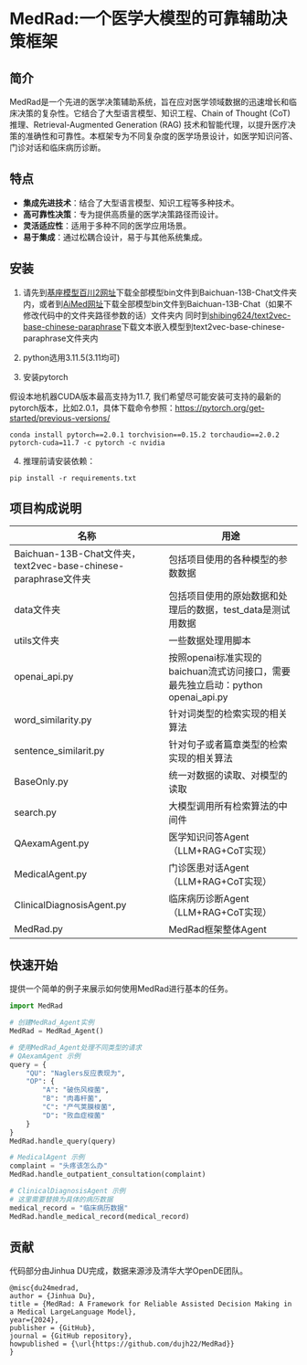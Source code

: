 # MedRad:一个医学大模型的可靠辅助决策框架

## 简介

MedRad是一个先进的医学决策辅助系统，旨在应对医学领域数据的迅速增长和临床决策的复杂性。它结合了大型语言模型、知识工程、Chain of Thought (CoT) 推理、Retrieval-Augmented Generation (RAG) 技术和智能代理，以提升医疗决策的准确性和可靠性。本框架专为不同复杂度的医学场景设计，如医学知识问答、门诊对话和临床病历诊断。

## 特点

- **集成先进技术**：结合了大型语言模型、知识工程等多种技术。
- **高可靠性决策**：专为提供高质量的医学决策路径而设计。
- **灵活适应性**：适用于多种不同的医学应用场景。
- **易于集成**：通过松耦合设计，易于与其他系统集成。

## 安装

1. 请先到[基座模型百川2网址](https://huggingface.co/baichuan-inc/Baichuan2-13B-Chat/tree/main)下载全部模型bin文件到Baichuan-13B-Chat文件夹内，或者到[AiMed网址](https://github.com/dujh22/AiMed.git)下载全部模型bin文件到Baichuan-13B-Chat（如果不修改代码中的文件夹路径参数的话）文件夹内
   同时到[shibing624/text2vec-base-chinese-paraphrase](https://huggingface.co/shibing624/text2vec-base-chinese-paraphrase)下载文本嵌入模型到text2vec-base-chinese-paraphrase文件夹内

2. python选用3.11.5(3.11均可)

3. 安装pytorch

假设本地机器CUDA版本最高支持为11.7, 我们希望尽可能安装可支持的最新的pytorch版本，比如2.0.1，具体下载命令参照：https://pytorch.org/get-started/previous-versions/

```shell
conda install pytorch==2.0.1 torchvision==0.15.2 torchaudio==2.0.2 pytorch-cuda=11.7 -c pytorch -c nvidia
```

4. 推理前请安装依赖：

```shell
pip install -r requirements.txt
```

## 项目构成说明

| 名称                                                         | 用途                                                         |
| ------------------------------------------------------------ | ------------------------------------------------------------ |
| Baichuan-13B-Chat文件夹，text2vec-base-chinese-paraphrase文件夹 | 包括项目使用的各种模型的参数数据                             |
| data文件夹                                                   | 包括项目使用的原始数据和处理后的数据，test_data是测试用数据  |
| utils文件夹                                                  | 一些数据处理用脚本                                           |
| openai_api.py                                                | 按照openai标准实现的baichuan流式访问接口，需要最先独立启动：python openai_api.py |
| word_similarity.py                                           | 针对词类型的检索实现的相关算法                               |
| sentence_similarit.py                                        | 针对句子或者篇章类型的检索实现的相关算法                     |
| BaseOnly.py                                                  | 统一对数据的读取、对模型的读取                               |
| search.py                                                    | 大模型调用所有检索算法的中间件                               |
| QAexamAgent.py                                               | 医学知识问答Agent（LLM+RAG+CoT实现）                         |
| MedicalAgent.py                                              | 门诊医患对话Agent（LLM+RAG+CoT实现）                         |
| ClinicalDiagnosisAgent.py                                    | 临床病历诊断Agent（LLM+RAG+CoT实现）                         |
| MedRad.py                                                    | MedRad框架整体Agent                                          |

## 快速开始

提供一个简单的例子来展示如何使用MedRad进行基本的任务。

```python
import MedRad

# 创建MedRad_Agent实例
MedRad = MedRad_Agent()

# 使用MedRad_Agent处理不同类型的请求
# QAexamAgent 示例
query = {
    "QU": "Naglers反应表现为",
    "OP": {
        "A": "破伤风梭菌",
        "B": "肉毒杆菌",
        "C": "产气荚膜梭菌",
        "D": "败血症梭菌"
    }
}
MedRad.handle_query(query)

# MedicalAgent 示例
complaint = "头疼该怎么办"
MedRad.handle_outpatient_consultation(complaint)

# ClinicalDiagnosisAgent 示例
# 这里需要替换为具体的病历数据
medical_record = "临床病历数据"
MedRad.handle_medical_record(medical_record)
```

## 贡献

代码部分由Jinhua DU完成，数据来源涉及清华大学OpenDE团队。
```
@misc{du24medrad,
author = {Jinhua Du},
title = {MedRad: A Framework for Reliable Assisted Decision Making in a Medical LargeLanguage Model},
year={2024},
publisher = {GitHub},
journal = {GitHub repository},
howpublished = {\url{https://github.com/dujh22/MedRad}}
}
```

